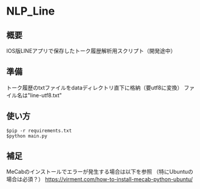 # NLP_Line
## 概要
IOS版LINEアプリで保存したトーク履歴解析用スクリプト（開発途中）

## 準備
トーク履歴のtxtファイルをdataディレクトリ直下に格納（要utf8に変換）
ファイル名は"line-utf8.txt"
## 使い方
```
$pip -r requirements.txt
$python main.py
```

## 補足
MeCabのインストールでエラーが発生する場合は以下を参照
（特にUbuntuの場合は必須？）
https://virment.com/how-to-install-mecab-python-ubuntu/
